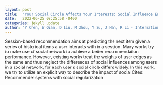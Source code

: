 ```yaml
---
layout: post
title:  "Your Social Circle Affects Your Interests: Social Influence Enhanced Session-Based Recommendation"
date:   2022-06-25 08:25:58 -0400
categories: jekyll update
author: "Y Chen, W Qian, D Liu, M Zhou, Y Su, J Han, R Li - International Conference on , 2022"
---
```

Session-based recommendation aims at predicting the next item given a series of historical items a user interacts with in a session. Many works try to make use of social network to achieve a better recommendation performance. However, existing works treat the weights of user edges as the same and thus neglect the differences of social influences among users in a social network, for each user s social circle differs widely. In this work, we try to utilize an explicit way to describe the impact of social  Cites: Recommender systems with social regularization